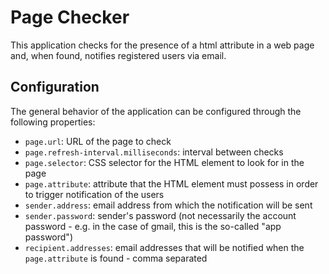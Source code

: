 # Page Checker
This application checks for the presence of a html attribute in a web page and, when found, notifies registered users via email.

## Configuration
The general behavior of the application can be configured through the following properties:
- `page.url`: URL of the page to check
- `page.refresh-interval.milliseconds`: interval between checks
- `page.selector`: CSS selector for the HTML element to look for in the page
- `page.attribute`: attribute that the HTML element must possess in order to trigger notification of the users
- `sender.address`: email address from which the notification will be sent
- `sender.password`: sender's password (not necessarily the account password - e.g. in the case of gmail, this is the so-called "app password")
- `recipient.addresses`: email addresses that will be notified when the `page.attribute` is found - comma separated
